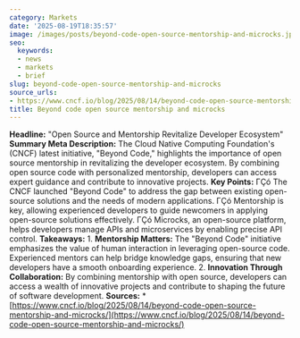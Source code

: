 ```yaml
---
category: Markets
date: '2025-08-19T18:35:57'
image: /images/posts/beyond-code-open-source-mentorship-and-microcks.jpg
seo:
  keywords:
  - news
  - markets
  - brief
slug: beyond-code-open-source-mentorship-and-microcks
source_urls:
- https://www.cncf.io/blog/2025/08/14/beyond-code-open-source-mentorship-and-microcks/
title: Beyond code open source mentorship and microcks
---
```


**Headline:** "Open Source and Mentorship Revitalize Developer Ecosystem"  **Summary Meta Description:** The Cloud Native Computing Foundation's (CNCF) latest initiative, "Beyond Code," highlights the importance of open source mentorship in revitalizing the developer ecosystem. By combining open source code with personalized mentorship, developers can access expert guidance and contribute to innovative projects.  **Key Points:**  ΓÇó The CNCF launched "Beyond Code" to address the gap between existing open-source solutions and the needs of modern applications. ΓÇó Mentorship is key, allowing experienced developers to guide newcomers in applying open-source solutions effectively. ΓÇó Microcks, an open-source platform, helps developers manage APIs and microservices by enabling precise API control.  **Takeaways:**  1. **Mentorship Matters:** The "Beyond Code" initiative emphasizes the value of human interaction in leveraging open-source code. Experienced mentors can help bridge knowledge gaps, ensuring that new developers have a smooth onboarding experience. 2. **Innovation Through Collaboration:** By combining mentorship with open source, developers can access a wealth of innovative projects and contribute to shaping the future of software development.  **Sources:**  * [https://www.cncf.io/blog/2025/08/14/beyond-code-open-source-mentorship-and-microcks/](https://www.cncf.io/blog/2025/08/14/beyond-code-open-source-mentorship-and-microcks/)